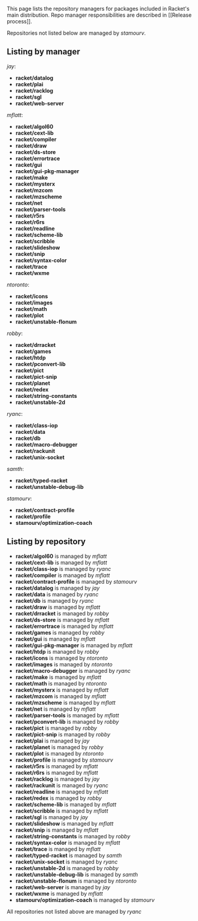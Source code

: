 This page lists the repository managers for packages included in Racket's main distribution. Repo manager responsibilities are described in [[Release process]].

Repositories not listed below are managed by *stamourv*.

## Listing by manager

*jay*:
 - **racket/datalog**
 - **racket/plai**
 - **racket/racklog**
 - **racket/sgl**
 - **racket/web-server**

*mflatt*:
 - **racket/algol60**
 - **racket/cext-lib**
 - **racket/compiler**
 - **racket/draw**
 - **racket/ds-store**
 - **racket/errortrace**
 - **racket/gui**
 - **racket/gui-pkg-manager**
 - **racket/make**
 - **racket/mysterx**
 - **racket/mzcom**
 - **racket/mzscheme**
 - **racket/net**
 - **racket/parser-tools**
 - **racket/r5rs**
 - **racket/r6rs**
 - **racket/readline**
 - **racket/scheme-lib**
 - **racket/scribble**
 - **racket/slideshow**
 - **racket/snip**
 - **racket/syntax-color**
 - **racket/trace**
 - **racket/wxme**

*ntoronto*:
 - **racket/icons**
 - **racket/images**
 - **racket/math**
 - **racket/plot**
 - **racket/unstable-flonum**

*robby*:
 - **racket/drracket**
 - **racket/games**
 - **racket/htdp**
 - **racket/pconvert-lib**
 - **racket/pict**
 - **racket/pict-snip**
 - **racket/planet**
 - **racket/redex**
 - **racket/string-constants**
 - **racket/unstable-2d**

*ryanc*:
 - **racket/class-iop**
 - **racket/data**
 - **racket/db**
 - **racket/macro-debugger**
 - **racket/rackunit**
 - **racket/unix-socket**

*samth*:
 - **racket/typed-racket**
 - **racket/unstable-debug-lib**

*stamourv*:
 - **racket/contract-profile**
 - **racket/profile**
 - **stamourv/optimization-coach**


## Listing by repository

 - **racket/algol60** is managed by *mflatt*
 - **racket/cext-lib** is managed by *mflatt*
 - **racket/class-iop** is managed by *ryanc*
 - **racket/compiler** is managed by *mflatt*
 - **racket/contract-profile** is managed by *stamourv*
 - **racket/datalog** is managed by *jay*
 - **racket/data** is managed by *ryanc*
 - **racket/db** is managed by *ryanc*
 - **racket/draw** is managed by *mflatt*
 - **racket/drracket** is managed by *robby*
 - **racket/ds-store** is managed by *mflatt*
 - **racket/errortrace** is managed by *mflatt*
 - **racket/games** is managed by *robby*
 - **racket/gui** is managed by *mflatt*
 - **racket/gui-pkg-manager** is managed by *mflatt*
 - **racket/htdp** is managed by *robby*
 - **racket/icons** is managed by *ntoronto*
 - **racket/images** is managed by *ntoronto*
 - **racket/macro-debugger** is managed by *ryanc*
 - **racket/make** is managed by *mflatt*
 - **racket/math** is managed by *ntoronto*
 - **racket/mysterx** is managed by *mflatt*
 - **racket/mzcom** is managed by *mflatt*
 - **racket/mzscheme** is managed by *mflatt*
 - **racket/net** is managed by *mflatt*
 - **racket/parser-tools** is managed by *mflatt*
 - **racket/pconvert-lib** is managed by *robby*
 - **racket/pict** is managed by *robby*
 - **racket/pict-snip** is managed by *robby*
 - **racket/plai** is managed by *jay*
 - **racket/planet** is managed by *robby*
 - **racket/plot** is managed by *ntoronto*
 - **racket/profile** is managed by *stamourv*
 - **racket/r5rs** is managed by *mflatt*
 - **racket/r6rs** is managed by *mflatt*
 - **racket/racklog** is managed by *jay*
 - **racket/rackunit** is managed by *ryanc*
 - **racket/readline** is managed by *mflatt*
 - **racket/redex** is managed by *robby*
 - **racket/scheme-lib** is managed by *mflatt*
 - **racket/scribble** is managed by *mflatt*
 - **racket/sgl** is managed by *jay*
 - **racket/slideshow** is managed by *mflatt*
 - **racket/snip** is managed by *mflatt*
 - **racket/string-constants** is managed by *robby*
 - **racket/syntax-color** is managed by *mflatt*
 - **racket/trace** is managed by *mflatt*
 - **racket/typed-racket** is managed by *samth*
 - **racket/unix-socket** is managed by *ryanc*
 - **racket/unstable-2d** is managed by *robby*
 - **racket/unstable-debug-lib** is managed by *samth*
 - **racket/unstable-flonum** is managed by *ntoronto*
 - **racket/web-server** is managed by *jay*
 - **racket/wxme** is managed by *mflatt*
 - **stamourv/optimization-coach** is managed by *stamourv*

All repositories not listed above are managed by *ryanc*
